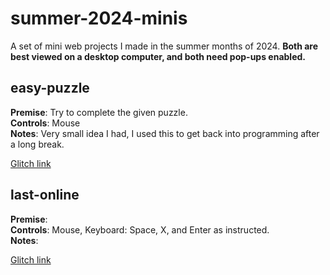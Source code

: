 # summer-2024-minis
A set of mini web projects I made in the summer months of 2024.
<b> Both are best viewed on a desktop computer, and both need pop-ups enabled. </b>

## easy-puzzle
**Premise**: Try to complete the given puzzle.  <br>
**Controls**: Mouse <br>
**Notes**: Very small idea I had, I used this to get back into programming after a long break. <br>


[Glitch link](https://easy-puzzle.glitch.me/)

## last-online
**Premise**: <br>
**Controls**: Mouse, Keyboard: Space, X, and Enter as instructed. <br>
**Notes**:  <br>

[Glitch link](https://red-screen.glitch.me/)
